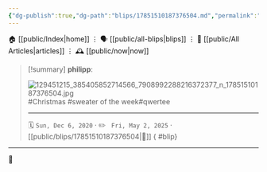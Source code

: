 ```yaml
---
{"dg-publish":true,"dg-path":"blips/17851510187376504.md","permalink":"/blips/17851510187376504/","title":"philipp on instagram @ 2020-12-06"}
---
```



<div class="transclusion internal-embed is-loaded"><div class="markdown-embed">




🏠 [[public/Index\|home]]  ⋮ 🗣️ [[public/all-blips\|blips]] ⋮  📝 [[public/All Articles\|articles]]  ⋮ 🕰️ [[public/now\|now]]


</div></div>


> [!summary] **philipp**:
>
> ![129451215_385405852714566_7908992288216372377_n_17851510187376504.jpg](/img/user/attachments/129451215_385405852714566_7908992288216372377_n_17851510187376504.jpg)
> #Christmas #sweater of the week#qwertee
> - - -
>
> 🗓️ <code>Sun, Dec 6, 2020</code>  · ✏️ <code> Fri, May 2, 2025</code>  · [[public/blips/17851510187376504\|🔗]]
{ #blip}


- - -

 👾
